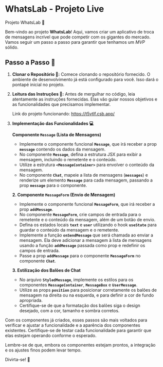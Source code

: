 # WhatsLab - Projeto Live

Projeto WhatsLab 🚀

Bem-vindo ao projeto **WhatsLab**! Aqui, vamos criar um aplicativo de troca de mensagens incrível que pode competir com os gigantes do mercado. Vamos seguir um passo a passo para garantir que tenhamos um *MVP* sólido.

## Passo a Passo 📝

1. **Clonar o Repositório 📂:**
Comece clonando o repositório fornecido. O ambiente de desenvolvimento já está configurado para você. Isso dará o pontapé inicial no projeto.
2. **Leitura das Instruções 📖:**
Antes de mergulhar no código, leia atentamente as instruções fornecidas. Elas vão guiar nossos objetivos e as funcionalidades que precisamos implementar.
    
    Link do projeto funcionando: https://t5vtlf.csb.app/
    
3. **Implementação das Funcionalidades 💻**
    
    **Componente `Message` (Lista de Mensagens)**
    
    - Implemente o componente funcional **`Message`**, que irá receber a prop **`message`** contendo os dados da mensagem.
    - No componente **`Message`**, defina a estrutura JSX para exibir a mensagem, incluindo o remetente e o conteúdo.
    - Utilize a estrutura **`<MessageContainer>`** para envolver o conteúdo da mensagem.
    - No componente **`Chat`**, mapeie a lista de mensagens (**`messages`**) e renderize um elemento **`Message`** para cada mensagem, passando a prop **`message`** para o componente.
    
    **2. Componente `MessageForm` (Envio de Mensagem)**
    
    - Implemente o componente funcional **`MessageForm`**, que irá receber a prop **`addMessage`**.
    - No componente **`MessageForm`**, crie campos de entrada para o remetente e o conteúdo da mensagem, além de um botão de envio.
    - Defina os estados locais **`text`** e **`user`** utilizando o hook **`useState`** para guardar o conteúdo da mensagem e o remetente.
    - Implemente a função **`onSendMessage`** que será chamada ao enviar a mensagem. Ela deve adicionar a mensagem à lista de mensagens usando a função **`addMessage`** passada como prop e redefinir os campos de entrada.
    - Passe a prop **`addMessage`** para o componente **`MessageForm`** no componente **`Chat`**.
    
    **3. Estilização dos Balões de Chat**
    
    - No arquivo **`StyledMessage`**, implemente os estilos para os componentes **`MessageContainer`**, **`MessageBox`** e **`UserMessage`**.
    - Utilize as props **`position`** para posicionar corretamente os balões de mensagem na direita ou na esquerda, e para definir a cor de fundo apropriada.
    - Certifique-se de que a formatação dos balões siga o design desejado, com a cor, tamanho e sombra corretos.

Com os componentes já criados, esses passos são mais voltados para verificar e ajustar a funcionalidade e a aparência dos componentes existentes. Certifique-se de testar cada funcionalidade para garantir que elas estejam operando conforme o esperado.

Lembre-se de que, embora os componentes estejam prontos, a integração e os ajustes finos podem levar tempo.

Divirta-se! 🚀


